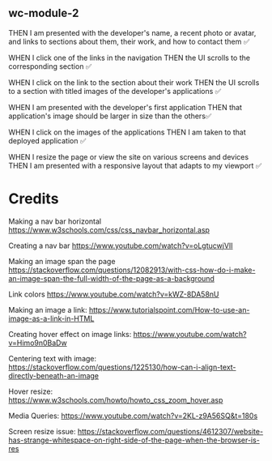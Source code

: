 ## wc-module-2

THEN I am presented with the developer's name, a recent photo or avatar, and links to sections about them, their work, and how to contact them ✅

WHEN I click one of the links in the navigation
THEN the UI scrolls to the corresponding section ✅

WHEN I click on the link to the section about their work
THEN the UI scrolls to a section with titled images of the developer's applications ✅

WHEN I am presented with the developer's first application
THEN that application's image should be larger in size than the others✅

WHEN I click on the images of the applications
THEN I am taken to that deployed application ✅

WHEN I resize the page or view the site on various screens and devices
THEN I am presented with a responsive layout that adapts to my viewport ✅



# Credits

Making a nav bar horizontal
https://www.w3schools.com/css/css_navbar_horizontal.asp

Creating a nav bar
https://www.youtube.com/watch?v=oLgtucwjVII

Making an image span the page
https://stackoverflow.com/questions/12082913/with-css-how-do-i-make-an-image-span-the-full-width-of-the-page-as-a-background

Link colors
https://www.youtube.com/watch?v=kWZ-8DA58nU

Making an image a link:
https://www.tutorialspoint.com/How-to-use-an-image-as-a-link-in-HTML

Creating hover effect on image links:
https://www.youtube.com/watch?v=Himo9n0BaDw

Centering text with image:
https://stackoverflow.com/questions/1225130/how-can-i-align-text-directly-beneath-an-image

Hover resize:
https://www.w3schools.com/howto/howto_css_zoom_hover.asp

Media Queries:
https://www.youtube.com/watch?v=2KL-z9A56SQ&t=180s

Screen resize issue:
https://stackoverflow.com/questions/4612307/website-has-strange-whitespace-on-right-side-of-the-page-when-the-browser-is-res








